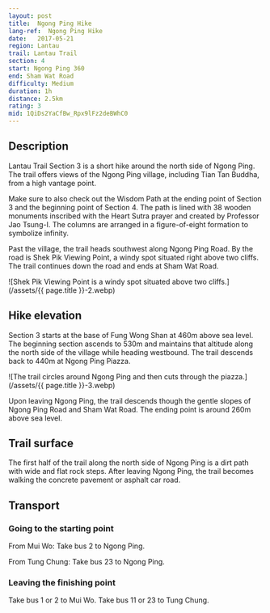 ```yaml
---
layout: post
title:  Ngong Ping Hike
lang-ref:  Ngong Ping Hike
date:   2017-05-21
region: Lantau
trail: Lantau Trail
section: 4
start: Ngong Ping 360
end: Sham Wat Road
difficulty: Medium
duration: 1h
distance: 2.5km
rating: 3
mid: 1QiDs2YaCfBw_Rpx9lFz2deBWhC0
---
```

## Description

Lantau Trail Section 3 is a short hike around the north side of Ngong Ping. The trail offers views of the Ngong Ping village, including Tian Tan Buddha, from a high vantage point.

Make sure to also check out the Wisdom Path at the ending point of Section 3 and the beginning point of Section 4. The path is lined with 38 wooden monuments inscribed with the Heart Sutra prayer and created by Professor Jao Tsung-I. The columns are arranged in a figure-of-eight formation to symbolize infinity.

Past the village, the trail heads southwest along Ngong Ping Road. By the road is Shek Pik Viewing Point, a windy spot situated right above two cliffs. The trail continues down the road and ends at Sham Wat Road.

![Shek Pik Viewing Point is a windy spot situated above two cliffs.](/assets/{{ page.title }}-2.webp)

## Hike elevation

Section 3 starts at the base of Fung Wong Shan at 460m above sea level. The beginning section ascends to 530m and maintains that altitude along the north side of the village while heading westbound. The trail descends back to 440m at Ngong Ping Piazza.

![The trail circles around Ngong Ping and then cuts through the piazza.](/assets/{{ page.title }}-3.webp)

Upon leaving Ngong Ping, the trail descends though the gentle slopes of Ngong Ping Road and Sham Wat Road. The ending point is around 260m above sea level.

## Trail surface

The first half of the trail along the north side of Ngong Ping is a dirt path with wide and flat rock steps. After leaving Ngong Ping, the trail becomes walking the concrete pavement or asphalt car road.

## Transport

### Going to the starting point

From Mui Wo: Take bus 2 to Ngong Ping.

From Tung Chung: Take bus 23 to Ngong Ping.

### Leaving the finishing point

Take bus 1 or 2 to Mui Wo. Take bus 11 or 23 to Tung Chung.